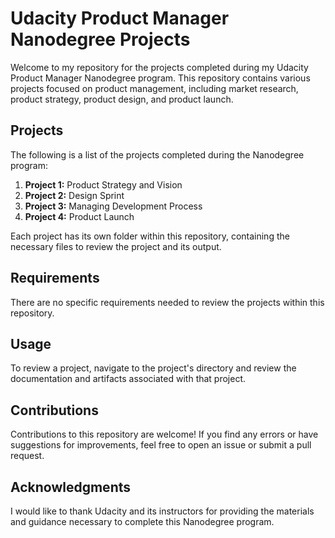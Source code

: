 # Udacity Product Manager Nanodegree Projects

Welcome to my repository for the projects completed during my Udacity Product Manager Nanodegree program. This repository contains various projects focused on product management, including market research, product strategy, product design, and product launch.

## Projects

The following is a list of the projects completed during the Nanodegree program:

1. **Project 1:** Product Strategy and Vision
2. **Project 2:** Design Sprint
3. **Project 3:** Managing Development Process
4. **Project 4:** Product Launch

Each project has its own folder within this repository, containing the necessary files to review the project and its output.

## Requirements

There are no specific requirements needed to review the projects within this repository.

## Usage

To review a project, navigate to the project's directory and review the documentation and artifacts associated with that project.

## Contributions

Contributions to this repository are welcome! If you find any errors or have suggestions for improvements, feel free to open an issue or submit a pull request.

## Acknowledgments

I would like to thank Udacity and its instructors for providing the materials and guidance necessary to complete this Nanodegree program.
